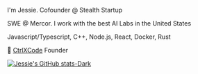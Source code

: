 I'm Jessie. Cofounder @ Stealth Startup

SWE @ Mercor. I work with the best AI Labs in the United States

Javascript/Typescript, C++, Node.js, React, Docker, Rust

🚧 [CtrlXCode](https://ctrlxcode.com) Founder

[![Jessie's GitHub stats-Dark](https://github-readme-stats-git-master-jessies-projects-3b82c64f.vercel.app/api?username=anuraghazra&show_icons=true&theme=dark#gh-dark-mode-only)](https://github.com/JessieG-TY/github-readme-stats#gh-dark-mode-only)


<!---
JessieG-TY/JessieG-TY is a ✨ special ✨ repository because its `README.md` (this file) appears on your GitHub profile.
You can click the Preview link to take a look at your changes.
--->

